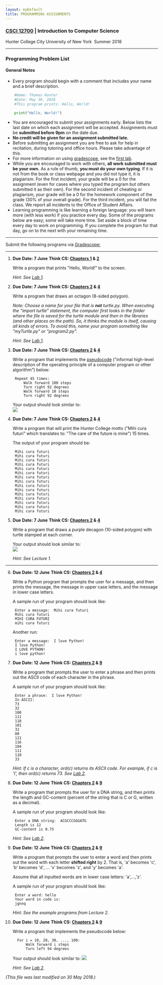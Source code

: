 ```yaml
---
layout: myDefault
title: PROGRAMMING ASSIGNMENTS
---
```

### [CSCI 12700](../summer2018.md) | Introduction to Computer Science  
Hunter College City University of New York &nbsp;Summer 2018 

---

### Programming Problem List  


#### General Notes

*   Every program should begin with a comment that includes your name and a brief description.
```python    
    #Name: Thomas Hunter
    #Date: May 30, 2018
    #This program prints: Hello, World!
    
    print("Hello, World!")
```    
*   You are encouraged to submit your assignments early. Below lists the last date on which each assignment will be accepted. Assignments must be **submitted before 9pm** on the date due.
*   **No credit will be given for an assignment submitted late.**
*   Before submitting an assignment you are free to ask for help in recitation, during tutoring and office hours. Please take advantage of this.
*   For more information on using [gradescope](http://www.gradescope.com), see the [first lab](lab1.html).
*   While you are encouraged to work with others, **all work submitted must be your own.** As a rule of thumb, **you must do your own typing**. If it is not from the book or class webpage and you did not type it, it is plagiarism. For the first incident, your grade will be a 0 for the assignment (even for cases where you typed the program but others submitted it as their own). For the second incident of cheating or plagiarism, your grade will be a 0 for the homework component of the grade (30% of your overall grade). For the third incident, you will fail the class. We report all incidents to the Office of Student Affairs.
*   Learning programming is like learning a foreign language: you will learn more (with less work) if you practice every day. Some of the programs below are easy; some will take more time. Set aside a block of time every day to work on programming. If you complete the program for that day, go on to the next with your remaining time.
    

* * *

Submit the following programs via [Gradescope:](http://gradescope.com)

* * *

0001.  **Due Date: 7 June** **Think CS: [Chapters 1](https://interactivepython.org/runestone/static/thinkcspy/GeneralIntro/toctree.html) & [2](https://interactivepython.org/runestone/static/thinkcspy/SimplePythonData/toctree.html)**  
    
        Write a program that prints "Hello, World!" to the screen.
    
        _Hint: See [Lab 1](lab1.html)._
    
0002.  **Due Date: 7 June** **Think CS: [Chapters 2](https://interactivepython.org/runestone/static/thinkcspy/SimplePythonData/toctree.html) & [4](https://interactivepython.org/runestone/static/thinkcspy/PythonTurtle/toctree.html)**  
    
        Write a program that draws an octagon (8-sided polygon).  
      
        _Note: Choose a name for your file that is **not** turtle.py. When executing the "import turtle" statement, the computer first looks in the folder where the file is saved for the turtle module and then in the libraries (and other places on the path). So, it thinks the module is itself, causing all kinds of errors. To avoid this, name your program something like "myTurtle.py" or "program2.py"._
    
        _Hint: See [Lab 1](lab1.html)._
    
0003.  **Due Date: 7 June** **Think CS: [Chapters 2](https://interactivepython.org/runestone/static/thinkcspy/SimplePythonData/toctree.html) & [4](https://interactivepython.org/runestone/static/thinkcspy/PythonTurtle/toctree.html)**  
    
        Write a program that implements the [pseudocode](http://en.wikipedia.org/wiki/Pseudocode) ("informal high-level description of the operating principle of a computer program or other algorithm") below:
    
            Repeat 45 times:
                Walk forward 100 steps
                Turn right 92 degrees
                Walk forward 10 steps
                Turn right 92 degrees
    
        Your output should look similar to:  
        ![](flower.png)
0004.  **Due Date: 7 June** **Think CS: [Chapters 2](https://interactivepython.org/runestone/static/thinkcspy/SimplePythonData/toctree.html) & [4](https://interactivepython.org/runestone/static/thinkcspy/PythonTurtle/toctree.html)**  

        Write a program that will print the Hunter College motto ("Mihi cura futuri" which translates to: "The care of the future is mine") 15 times.

        The output of your program should be:

            Mihi cura futuri
            Mihi cura futuri
            Mihi cura futuri
            Mihi cura futuri
            Mihi cura futuri
            Mihi cura futuri
            Mihi cura futuri
            Mihi cura futuri
            Mihi cura futuri
            Mihi cura futuri
            Mihi cura futuri
            Mihi cura futuri
            Mihi cura futuri
            Mihi cura futuri
            Mihi cura futuri
    
0005.  **Due Date: 7 June** **Think CS: [Chapters 2](https://interactivepython.org/runestone/static/thinkcspy/SimplePythonData/toctree.html) & [4](https://interactivepython.org/runestone/static/thinkcspy/PythonTurtle/toctree.html)**  
    
        Write a program that draws a purple decagon (10-sided polygon) with turtle stamped at each corner.
    
        Your output should look similar to:  
        ![](stampedDecagon.png)
    
        _Hint: See Lecture 1._
    
---

0006.  **Due Date: 12 June** **Think CS: [Chapters 2](https://interactivepython.org/runestone/static/thinkcspy/SimplePythonData/toctree.html) & [4](https://interactivepython.org/runestone/static/thinkcspy/PythonTurtle/toctree.html)**  
    
        Write a Python program that prompts the user for a message, and then prints the message, the message in upper case letters, and the message in lower case letters.
    
        A sample run of your program should look like:
    
            Enter a message:  Mihi cura futuri
            Mihi cura futuri
            MIHI CURA FUTURI
            mihi cura futuri
    
        Another run:

            Enter a message:  I love Python!
            I love Python!
            I LOVE PYTHON!
            i love python!

0007.  **Due Date: 12 June** **Think CS: [Chapters 2](https://interactivepython.org/runestone/static/thinkcspy/SimplePythonData/toctree.html) & [9](http://interactivepython.org/runestone/static/thinkcspy/Strings/toctree.html)**  
    
        Write a program that prompts the user to enter a phrase and then prints out the ASCII code of each character in the phrase.
    
        A sample run of your program should look like:
    
            Enter a phrase:  I love Python!
            In ASCII: 
            73
            32
            108
            111
            118
            101
            32
            80
            121
            116
            104
            111
            110
            33
    
        _Hint: If c is a character, ord(c) returns its ASCII code. For example, if c is 'I', then ord(c) returns 73. See [Lab 2](lab2.html)._
    
0008.  **Due Date: 12 June** **Think CS: [Chapters 2](https://interactivepython.org/runestone/static/thinkcspy/SimplePythonData/toctree.html) & [9](http://interactivepython.org/runestone/static/thinkcspy/Strings/toctree.html)**  
    
        Write a program that prompts the user for a DNA string, and then prints the length and GC-content (percent of the string that is C or G, written as a decimal).
    
        A sample run of your program should look like:

            Enter a DNA string:  ACGCCCGGGATG
            Length is 12
            GC-content is 0.75

        _Hint: See [Lab 2](lab2.html)._
    
0009.  **Due Date: 12 June** **Think CS: [Chapters 2](https://interactivepython.org/runestone/static/thinkcspy/SimplePythonData/toctree.html) & [9](http://interactivepython.org/runestone/static/thinkcspy/Strings/toctree.html)**  
    
        Write a program that prompts the user to enter a word and then prints out the word with each letter **shifted right** by 2. That is, 'a' becomes 'c', 'b' becomes 'd', ... 'x' becomes 'z', and 'y' becomes 'a'.

        Assume that all inputted words are in lower case letters: 'a',...,'z'.

        A sample run of your program should look like:

            Enter a word: hello 
            Your word in code is: 
            jgnnq

        _Hint: See the example programs from Lecture 2._
    
0010.  **Due Date: 12 June** **Think CS: [Chapters 2](https://interactivepython.org/runestone/static/thinkcspy/SimplePythonData/toctree.html) & [9](http://interactivepython.org/runestone/static/thinkcspy/Strings/toctree.html)**  

         Write a program that implements the pseudocode below:

             For i = 10, 20, 30, ..., 100:
                 Walk forward i steps
                 Turn left 94 degrees

         Your output should look similar to: ![](spiral10.png)

         _Hint: See [Lab 2](lab2.html)._
   
<!--    

11.  **Due Date: 22 February** **Think CS: [Chapters 4](https://interactivepython.org/runestone/static/thinkcspy/PythonTurtle/toctree.html) & [9](http://interactivepython.org/runestone/static/thinkcspy/Strings/toctree.html)**  
    
   Write a program that asks the user for a message and then prints the message out, one character per line, in reverse order.
    
    A sample run of your program should look like:
    
    Enter a message:  I love Python!
    !
    n
    o
    h
    t
    y
    P
    
    e
    v
    o
    l
    
    I
    
    _Hint: See [Lab 2](lab2.html) or Lecture 2 notes._
    
12.  **Due Date: 23 February** **Think CS: [Chapters 2](https://interactivepython.org/runestone/static/thinkcspy/SimplePythonData/toctree.html) & [4](http://interactivepython.org/runestone/static/thinkcspy/PythonTurtle/toctree.html)**  
    
    Modify the program from [Lab 3](lab3.html) to show the shades of green.
    
    Your output should look similar to:  
    ![](shadesOfGreen.png)
    
13.  **Due Date: 26 February** **Think CS: [Chapters 2](https://interactivepython.org/runestone/static/thinkcspy/SimplePythonData/toctree.html) & [4](http://interactivepython.org/runestone/static/thinkcspy/PythonTurtle/toctree.html)**  
    
    Write a program that asks the user for the hexcode of a color and then displays a turtle that color.
    
    A sample run of your program should look like:
    
    Enter a hex string:  #A922A9
    
    and the output should look similar to:  
    ![](../f17/purplyTurtle.png)
    
    _Hint: See [Section 4.3](http://interactivepython.org/runestone/static/thinkcspy/PythonTurtle/InstancesAHerdofTurtles.html) for setting the background color and [Lab 3](lab3.html) for colors._
    
14.  **Due Date: 27 February** **Think CS: [Chapters 2](https://interactivepython.org/runestone/static/thinkcspy/SimplePythonData/toctree.html) & [4](https://interactivepython.org/runestone/static/thinkcspy/PythonTurtle/toctree.html)**  
    
    Write a program that asks the user for a name of an image .png file and the name of an output file. Your program should create a new image that has only the green channel of the original image.
    
    A sample run of your program should look like:
    
    Enter name of the input file:  csBridge.png
    Enter name of the output file:  greenH.png
    
    Sample input and resulting output files:
    
    ![](../f17/csBridge.png) ![](greenH.png)
    
    Note: before submitting your program for grading, remove the commands that show the image (i.e. the ones that pop up the graphics window with the image). The program is graded on a server on the cloud and does not have a graphics window, so, the plt.show() commands will give an error. Instead, the files your program produces are compared pixel-by-pixel to the answer to check for correctness.
    
15.  **Due Date: 28 February** **Think CS: [Chapters 2](https://interactivepython.org/runestone/static/thinkcspy/SimplePythonData/toctree.html) & [4](http://interactivepython.org/runestone/static/thinkcspy/PythonTurtle/toctree.html)**  
    
    Write a program that implements the pseudcode below. Your program should ask the user for a binary number and print out the corresponding decimal number.
    
        Ask user for input, and store in the string, binString.
        Set decNum = 0.
        For each c in binString,
            Set n to be int(c)
            Double decNum and add n to it (decNum = 2 * decNum + n)
        Print decNum
    		
    
    A sample run of the program:
    
    Enter binary number: 10
    Your number in decimal is 2
    
    And another sample run of the program:
    
    Enter binary number: 1111
    Your number in decimal is 15
    
    Note: here's a quick [review](https://www.mathsisfun.com/binary-number-system.html) of binary numbers.
    
    * * *
    
16.  **Due Date: 1 March** **Reading: Think CS: [Section 2.7](http://interactivepython.org/runestone/static/thinkcspy/SimplePythonData/OperatorsandOperands.html)**  
    
    Write a program that converts kilometers to miles. Your program should prompt the user for the number of kilometers and then print out the number of miles.
    
    A useful formula: _miles = 0.621371* kilometers_.
    
    See [Lab 4](lab4.html) for designing Input-Process-Output programs.
    
17.  **Due Date: 2 March** **Reading: Think CS: [Section 2.7](http://interactivepython.org/runestone/static/thinkcspy/SimplePythonData/OperatorsandOperands.html) & [4](http://interactivepython.org/runestone/static/thinkcspy/PythonTurtle/toctree.html)**  
    
    Write a program that implements the pseudocode below:
    
    1\.  Ask the user for the number of hours until the weekend.
    2\.  Print out the days until the weekend (days = hours // 24)
    3\.  Print out the leftover hours (leftover = hours % 24)
    
    A sample run of your program should look like:
    
    Enter number of hours:  27
    Days: 1
    Hours: 3
    
    and another sample run:
    
    Enter number of hours:  52
    Days: 2
    Hours: 4
    
    _Hint: See [Section 2.7](http://interactivepython.org/runestone/static/thinkcspy/SimplePythonData/OperatorsandOperands.html)._
    
18.  **Due Date: 5 March** **Reading: Think CS: [Chapters 4](http://interactivepython.org/runestone/static/thinkcspy/PythonTurtle/toctree.html) & [7](http://interactivepython.org/runestone/static/thinkcspy/Selection/toctree.html)**  
    
    Write a program that asks the user for 5 whole (integer) numbers. For each number, turn the turtle left the degrees entered and then the turtle should move forward 100.
    
    A sample run of your program should look like:
    
    Enter a number: 270
    Enter a number: 100
    Enter a number: 190
    Enter a number: 200
    Enter a number: 80
    
    and the output should look similar to:  
    ![](5turns.png)
    
19.  **Due Date: 6 March** **Reading: Think CS: [Chapters 4](http://interactivepython.org/runestone/static/thinkcspy/PythonTurtle/toctree.html) & [7](http://interactivepython.org/runestone/static/thinkcspy/Selection/toctree.html)**  
    
    Modify the flood map of NYC from [Lab 4](lab4.html) to color the region of the map with elevation greater than 6 feet and less than or equal 20 feet above sea level the color grey (50% red, 50% green, and 50% blue).
    
    Your resulting map should look like:
    
    ![](../f17/floodMap2.png)
    
    and be saved to a file called floodMap.png.
    
    Note: before submitting your program for grading, remove the commands that show the image (i.e. the ones that pop up the graphics window with the image). The program is graded on a server on the cloud and does not have a graphics window, so, the plt.show() commands will give an error. Instead, the files your program produces are compared pixel-by-pixel to the answer to check for correctness.
    
20.  **Due Date: 8 March** **Reading: [Think CS: Section 8.10](http://interactivepython.org/runestone/static/thinkcspy/MoreAboutIteration/2DimensionalIterationImageProcessing.html)**  
    
    Modify the map-mapking program from [Lab 4](lab4.html) to create a map that outlines the coastline. Your program should create a new image, called coast.png with the pixels colored as follows:
    
    *   If the elevation is less than or equal to 0, color the pixel 50% blue (and 0% red and 0% green).
    *   If the elevation is exactly 1, color the pixel 75% red, 75% green, and 75% blue.
    *   Otherwise, the pixel should be colored 50% red, 50% green, and 50% blue.
    
    Your resulting map should look like:
    
    ![](coast.png)
    
    and be saved to a file called coast.png.
    
    Note: before submitting your program for grading, remove the commands that show the image (i.e. the ones that pop up the graphics window with the image). The program is graded on a server on the cloud and does not have a graphics window, so, the plt.show() commands will give an error. Instead, the files your program produces are compared pixel-by-pixel to the answer to check for correctness.
    
    * * *
    
21.  **Due Date: 9 March** **Reading: Think CS: [Chapter 7](http://interactivepython.org/runestone/static/thinkcspy/Selection/toctree.html)**  
    
    Write a program that asks the user for the name of a png file and print the number of pixels that are nearly white (the fraction of red, the fraction of green, and the fraction of blue are all above 0.75).
    
    For example, if your file was of the snow pack in the Sierra Nevada mountains in California in February 2014:
    
    ![](../f17/CaliforniaDrought_02232014_md.png)
    
    then a sample run would be:
    
    Enter file name:  caDrought2014.png
    Snow count is 38010
    
    Note: for this program, you only need to compute the snow count. Showing the image will confuse the grading script, since it's only expecting the snow count.
    
    _Hint: See [Lab 5](lab5.html)_.
    
22.  **Due Date: 12 March** **Reading: [Burch's Logic & Circuits](http://www.toves.org/books/logic/)**  
    
    Write a logical epxression that is equivalent to the circuit that computes the majority of 3 inputs, called in1, in2, in3:
    
    *   If two or more of the inputs are True, then your expression should evaluate to True.
    *   Otherwise (two or more of the inputs are False), then your expression should evaluate to False.
    
    ![](../f17/maj7.png)
    
    Save your expression to a text file. See [Lab 5](lab5.html) for the format for submitting logical expressions to Gradescope.
    
23.  **Due Date: 13 March** **Reading: [Burch's Logic & Circuits](http://www.toves.org/books/logic/)**  
    Build a circuit that has the same behavior as a nor gate (i.e. for the same inputs, gives identical output) using only and, or, and not gates.
    
    ![](norGate.png)
    
    Save your expression to a text file. See [Lab 5](lab5.html) for the format for submitting logical expressions to Gradescope.
    
24.  **Due Date: 14 March** **Reading: Think CS: [Chapters 2](http://interactivepython.org/runestone/static/thinkcspy/SimplePythonData/toctree.html) & [4](http://interactivepython.org/runestone/static/thinkcspy/PythonTurtle/toctree.html)**  
    
    The program [turtleString.py](../f17/turtleString.py) takes a string as input and uses that string to control what the turtle draws on the screen (inspired by [code.org's graph paper programming](https://code.org/curriculum/course2/1/Teacher)). Currently, the program processes the following commands:
    
    *   'F': moves the turtle forward 50 steps
    *   'L': turns the turtle 90 degrees to the left
    *   'R': turns the turtle 90 degrees to the right
    *   '^': lifts the pen
    *   'v': lowers the pen
    
    For example, if the user enters the string "FLFLFLFL^FFFvFLFLFLFL", the turtle would move forward and then turn left. It repeats this 4 times, drawing a square. Next, it lifts the pen and move forward 3, puts the pen back down and draw another square.
    
    Modify this program to allow the user also to specify with the following symbols:
    
    *   'B': moves the turtle backwards 50 steps
    *   'S': makes the turtle stamp
    *   'l': turns the turle 45 degrees to the left
    *   'r': turns the turtle 45 degrees to the right
    *   'p': change the pen color to purple
    
    _Hint: See Lecture 4 notes._
    
25.  **Due Date: 15 March** **Think CS: [Chapter 4](https://interactivepython.org/runestone/static/thinkcspy/PythonTurtle/toctree.html) & [Section 7.4](http://interactivepython.org/runestone/static/thinkcspy/Selection/ConditionalExecutionBinarySelection.html)**
    
    Write a program that uses the turtle package to implement the following pseudocode:
    
    1\.  Ask the user for a whole number.  
    2\.  If that number is even, your turtle should draw a blue line 
        towards the left hand side of the screen. 
    3\.  If that number is odd, your turtle should draw a red line 
        towards the right hand side of the screen.
    
    A sample run of your program should look like:
    
    Enter a whole number: 2
    
    and the output should look similar to:  
    ![](leftTurtle.png)
    
    Another run:
    
    Enter a whole number: -1
    
    and the output should look similar to:  
    ![](rightTurtle.png)  
    
    _Hint: See [Section 7.4](http://interactivepython.org/runestone/static/thinkcspy/Selection/ConditionalExecutionBinarySelection.html) of the Python textbook and Lecture 4 notes._
    
    * * *
    
26.  **Due Date: 16 March** **Reading: [Numpy tutorial (DataCamp)](https://www.datacamp.com/community/tutorials/python-numpy-tutorial)**  
    
    Modify the program from [Lab 6](lab6.html) that displays the [NYC historical population data](../f17/nycHistPop.csv). Your program should ask the user for the borough, an name for the output file, and then display the fraction of the population that has lived in that borough, over time.
    
    A sample run of the program:
    
    Enter borough name:  Queens
    Enter output file name:  qFraction.png
    
    The file qFraction.png:
    
    ![](../f17/qFraction.png)
    
    Note: before submitting your program for grading, remove the commands that show the image (i.e. the ones that pop up the graphics window with the image). The program is graded on a server on the cloud and does not have a graphics window, so, the plt.show() commands will give an error. Instead, the files your program produces are compared pixel-by-pixel to the answer to check for correctness.
    
27.  **Due Date: 19 March** **Reading: [10-mins to Pandas](https://pandas.pydata.org/pandas-docs/stable/10min.html), [DataCamp Pandas](https://www.datacamp.com/community/tutorials/pandas-tutorial-dataframe-python#gs.hnyRaik)**  
    
    Write a program that computes the average and maximum population over time for a borough (entered by the user). Your program should assume that the NYC historical population data file, [nycHistPop.csv](../f17/nycHistPop.csv) is in the same directory.
    
    A sample run of your program:
    
    Enter borough: Staten Island
    Average population:  139814.23076923078
    Maximum population:  474558
    
    and another run:
    
    Enter borough: Brooklyn
    Average population:  1252437.5384615385
    Maximum population:  2738175
    
    _Hint: See [Lab 6](lab6.html)_.
    
28.  **Due Date: 20 March** **Reading: Think CS [Chapter 7](http://interactivepython.org/runestone/static/thinkcspy/Selection/toctree.html)**  
    
    Write a program that asks the user for the hour of the day (in 24 hour time), and prints
    
    *   "Good Morning" if it is strictly before 12,
    *   "Good Afternoon" if it is 12 or greater, but strictly before 17, and
    *   "Good Evening" otherwise.
    
    A sample run:
    
    Enter hour (in 24 hour time):  11
    Good Morning
    
    Another sample run:
    
    Enter hour (in 24 hour time):  20
    Good Evening
    
    And another run:
    
    Enter hour (in 24 hour time):  15
    Good Afternoon
    
29.  **Due Date: 21 March** **Reading: [Ubuntu Terminal Reference Sheet](https://help.ubuntu.com/community/UsingTheTerminal)**  
    
    Write an Unix shell script that prints Hello, World to the screen.
    
    Submit a single text file containing your shell commands. See [Lab 6](lab6.html).
    
30.  **Due Date: 22 March** **Reading: [Burch's Logic & Circuits](http://www.toves.org/books/logic/)**  
    
    Logical gates can be used to do arithmetic on binary numbers. For example, we can write a logical circuit whose output is one more than the inputted number. Our inputs are in1 and in2 and the outputs are stored in out1, out2, and out3.
    
    [![](../f17/incrementCircuit.png)  
    (click to launch new window with circuit)](http://www.neuroproductions.be/logic-lab/index.php?id=80507)
    
    Here is a table of the inputs and outputs:
    
    Inputs
    
    Outputs
    
    Decimal  
    Number
    
    in1
    
    in2
    
    Decimal  
    Number
    
    out1
    
    out2
    
    out3
    
    0
    
    0
    
    0
    
    1
    
    0
    
    0
    
    1
    
    1
    
    0
    
    1
    
    2
    
    0
    
    1
    
    0
    
    2
    
    1
    
    0
    
    3
    
    0
    
    1
    
    1
    
    3
    
    1
    
    1
    
    4
    
    1
    
    0
    
    0
    
    Submit a text file with each of the outputs on a separate line:
    
    #Name:  YourNameHere
    #Date:  April 2017
    #Logical expressions for a 4-bit incrementer
    
    out1 = ...
    out2 = ...
    out3 = ...
    
    Where "..." is replaced by your logical expression (see [Lab 5](lab5.html)).
    
    * * *
    
31.  **Due Date: 23 March** **Reading: [10-mins to Pandas](https://pandas.pydata.org/pandas-docs/stable/10min.html), [DataCamp Pandas](https://www.datacamp.com/community/tutorials/pandas-tutorial-dataframe-python#gs.hnyRaik)**  
    
    Modify the program from [Lab 7](lab7.html) to:
    
    *   asks the user to specify the input file,
    *   asks the user to specify the output file,
    *   makes a plot of the fraction of the total population that are children over time from the data in input file, and
    *   stores the plot in the output file the user specified.
    
    A sample run of the program:
    
    Enter name of input file:  DHS\_2015\_2016.csv
    Enter name of output file:  dhsPlot.png
    
    which produces an output:
    
    ![](../f17/dhsPlot.png)
    
    Note: The grading script is expecting that the label (i.e. name of your new column) is "Fraction Children".
    
32.  **Due Date: 26 March** **Reading: Think CS [Section 6.7](http://interactivepython.org/runestone/static/thinkcspy/Functions/mainfunction.html)**  
    
    Write a program, using a function main() that prints "Hello, World!" to the screen. See [Lab 7](lab7.html).
    
33.  **Due Date: 27 March** **Reading: Think CS [Chapter 9](http://interactivepython.org/runestone/static/thinkcspy/Strings/toctree.html)**  
    
    Write a program that asks the user for a list of nouns (separated by spaces) and approximates the fraction that are plural by counting the fraction that end in "s". Your program should output the total number of words and the fraction that end in "s". You may assume that words are separated by spaces (and ignore the possibility of tabs and punctuation between words.)
    
    A sample run of the program:
    
    Enter nouns: apple bananas cantalopes durian 
    Number of words:  4
    Fraction of your list that is plural is 0.5
    
    And another sample run of the program:
    
    Enter nouns: hats gloves coats glasses scarves
    Number of words:  5
    Fraction of your list that is plural is 1.0 
    
    _Hint: Break this problem into pieces:_
    
    _*   First, count the number of words in the string the user entered (hint: count the number of spaces). Print out the number of words. Make sure this works before going onto the next part.
    *   Next, ignoring the last word (which is a special case and can be dealt with separately), count the number of words ending in 's' (hint: count the number of "s "). Test that this part works before going on to the next step.
    *   Last, check the last word to see if it ends in "s"-- since it's the last word, the "s" will always occur at the same index in the string._
    
    _Implement (and test!) each part and then go on to the next._  
    
34.  **Due Date: 29 March** **Reading: [Burch's Logic & Circuits](http://www.toves.org/books/logic/)**  
    
    Write a logical expression that takes a single input, in1, and **always** returns True. Your expression must only use in1 and the logical operators, and, or, and not
    
    See [Lab 5](lab5.html) for the format for submitting logical expressions to Gradescope.
    
    _Hint: Think about the circuit below:_
    
    ![](../f17/PorNotP.png)
    
35.  **Due Date: 10 April**
    
    Write a program that asks the user for the name of an image, the name of an output file. Your program should then save the lower left quarter of the image to the output file specified by the user.
    
    A sample run of your program should look like:
    
    Enter image file name: hunterLogo.png
    Enter output file: logoLL.png
    
    which would have as input and output:
    
    ![](hunterLogo2.png) ![](logoLL.png)
    
    _Hint: See sample programs from Lectures 4 and 6._
    
    Note: before submitting your program for grading, remove any commands that show the image (i.e. the ones that pop up the graphics window with the image). The program is graded on a server on the cloud and does not have a graphics window, so, the plt.show() commands will give an error. Instead, the files your program produces are compared pixel-by-pixel to the answer to check for correctness.
    
    * * *
    
36.  **Due Date: 11 April** **Reading: [10-mins to Pandas](https://pandas.pydata.org/pandas-docs/stable/10min.html), [DataCamp Pandas](https://www.datacamp.com/community/tutorials/pandas-tutorial-dataframe-python#gs.hnyRaik)**  
    
    Modify the parking ticket program from [Lab 8](lab8.html) to do the following:
    
    *   Ask the user for the name of the input file.
    *   Ask the user for the attribute (column header) to search by.
    
    A sample run:
    
    Enter file name:  Parking\_Violations\_Jan_2016.csv
    Enter attribute:  Vehicle Color
    The 10 worst offenders are:
    WHITE    2801
    WH       2695
    GY       1420
    BK       1153
    BLACK    1054
    BROWN     727
    BL        656
    GREY      574
    SILVE     450
    BLUE      412
    Name: Vehicle Color, dtype: int64
    
    And another run:
    
    Enter file name:  Parking\_Violations\_Jan_2016.csv
    Enter attribute:  Vehicle Year
    The 10 worst offenders are:
    0       3927
    2015    1265
    2014    1143
    2013    1105
    2012     772
    2011     666
    2007     643
    2008     559
    2010     509
    2006     499
    Name: Vehicle Year, dtype: int64
    
37.  **Due Date: 12 April** **Reading: [Github Guide](https://guides.github.com/activities/hello-world/)**  
    
    In [Lab 8](lab8.html), you created a github account. Submit a text file with the name of your account. The grading script is expecting a file with the format:
    
    #Name:  Your name 
    #Date:  April 2017
    #Account name for my github account
    
    AccountNameGoesHere
    
    Note: it takes a few minutes for a newly created github account to be visible. If you submit to gradescope and get a message that the account doesn't exist, wait a few minutes and try again.
    
38.  **Due Date: 13 April** **Reading: Think CS: [Chapter 6](http://interactivepython.org/runestone/static/thinkcspy/Functions/toctree.html)**  
    
    Fill in the missing function, monthString(), in the program, months.py (available at: [https://github.com/stjohn/csci127](https://github.com/stjohn/csci127)). The function should take number between 1 and 12 as a parameter and returns the corresponding month as a string. For example, if the parameter is 1, your function should return "January". If the parameter is 2, your function should return out "February", etc.
    
    Note: The grading scripts are expecting that your function is called monthString(). You need to use that name, since instead of running the entire program, the scripts are "unit testing" the function-- that is, calling that function, in isolation, with differrent inputs to verify that it performs correctly.
    
    _Hint: See notes from Lecture 7 and [Lab 8](lab8.html)._
    
39.  **Due Date: 16 April** **Reading: [10-mins to Pandas](https://pandas.pydata.org/pandas-docs/stable/10min.html), [DataCamp Pandas](https://www.datacamp.com/community/tutorials/pandas-tutorial-dataframe-python#gs.hnyRaik)**  
    
    Write a program that asks the user for a CSV of collision data (see note below about obtaining reported collisions from NYC OpenData). Your program should then list the top three contributing factors for the primary vehichle of collisions ("CONTRIBUTING FACTOR VEHICLE 1") in the file.
    
    A sample run:
    
    Enter CSV file name:  collisionsNewYears2016.csv
    Top three contributing factors for collisions:
    Driver Inattention/Distraction    136
    Unspecified                       119
    Following Too Closely              37
    Name: CONTRIBUTING FACTOR VEHICLE 1, dtype: int64
    
    This assignment uses collision data collected and made publicly by [New York City Open Data](https://nycopendata.socrata.com), and can be found at:
    
    > [https://data.cityofnewyork.us/Public-Safety/NYPD-Motor-Vehicle-Collisions/h9gi-nx95](https://data.cityofnewyork.us/Public-Safety/NYPD-Motor-Vehicle-Collisions/h9gi-nx95).
    
    Since the files are quite large, use the "Filter" option and choose your birthday in 2016 and "Export" (in CSV format) all collisions for that day. We will use this data set for future programs, so, instead of downloading the test files multiple times, save a copy for future use.
    
    _Hint: See [Lab 8](lab8.html) for accessing and analyzing structured data._
    
40.  **Due Date: 17 April** **Reading: Think CS [Chapter 6](http://interactivepython.org/runestone/static/thinkcspy/Functions/toctree.html)**
    
    Write two functions, triangle() and nestedTriangle(). Both functions take two parameters: a turtle and an edge length. The pseudocode for triangle() is:
    
        triangle(t, length):
        1\.  If length > 10:
        2\.     Repeat 3 times:
        3\.         Move t, the turtle, forward length steps.
        4\.         Turn t left 120 degrees.
        5\.     Call triangle with t and length/2.
    
    The pseudocode for nestedTriangle() is very similar:
    
        nestedTriangle(t, length):
        1\.  If length > 10:
        2\.     Repeat 3 times:
        3\.         Move t, the turtle, forward length steps.
        4\.         Turn t left 120 degrees.
        5\.         Call nestedTriangle with t and length/2.
    
    A template program, nestingTrianges.py, is available on the [CSci 127 repo on github](https://github.com/stjohn/csci127). The grading script does not run the whole program, but instead tests your function separately ('unit tests') to determine correctness. As such, the function names must match exactly (else, the scripts cannot find it). Make sure to use the function names from the github program (it is expecting triangle() and nestedTriangle()).
    
    A sample run:
    
    Enter edge length:  160
    
    which would produce:
    
    ![](triangles.png) 
    
    * * *
    
41.  **Due Date: 18 April** **Reading: [Folium Tutorial](http://python-visualization.github.io/folium/docs-master/quickstart.html#Getting-Started)**  
    
    Write a program that uses folium to make a map of New York City. Your map should be centered at (40.75, -74.125) and include a marker for the main campus of Hunter College. The HTML file your program creates should be called: nycMap.html
    
    _Hint: See [Lab 9](lab9.html)._
    
42.  **Due Date: 19 April** **Reading: [Folium Tutorial](http://python-visualization.github.io/folium/docs-master/quickstart.html#Getting-Started)**  
    
    Using folium (see [Lab 9](lab9.html)), write a program that asks the user for the name of a CSV file, name of the output file, and creates a map with markers for all the traffic collisions from the input file.
    
    A sample run:
    
    Enter CSV file name:  collisionsThHunterBday.csv
    Enter output file:  thMap.html
    
    which would produce the html file:
    
    (The demo above is for October 18, 2016 using the time the collision occurred ("TIME") to label each marker and changed the underlying map with the option: tiles="Cartodb Positron" when creating the map.)
    
    This assignment uses collision data collected and made publicly by [New York City Open Data](https://nycopendata.socrata.com). See Programming Problem #39 for details on this data set. When creating datasets to test your program, you will need to filter for both date (to keep the files from being huge) and that there's a location entered. The former is explained above; to check the latter, add the additional filter condition of "LONGITUDE is not blank".
    
    _Hint: For this data set, the names of the columns are "LATITUDE" and "LONGITUDE" (unlike the previous map problem, where the data was stored with "Latitude" and "Longitude")._
    
43.  **Due Date: 20 April** **Reading: Think CS [Chapter 6](http://interactivepython.org/runestone/static/thinkcspy/Functions/toctree.html) and [Chapter 7](http://interactivepython.org/runestone/static/thinkcspy/Selection/toctree.html)**  
    
    Write a function, computeFare(), that takes as two parameters: the zone and the ticket type, and returns the Long Island Railroad fare.
    
    *   If the zone is 1 and the ticket type is "peak", the fare is 8.75.
    *   If the zone is 1 and the ticket type is "off-peak", the fare is 6.25.
    *   If the zone is 2 or 3 and the ticket type is "peak", the fare is 10.25.
    *   If the zone is 2 or 3 and the ticket type is "off-peak", the fare is 7.50.
    *   If the zone is 4 and the ticket type is "peak", the fare is 12.00.
    *   If the zone is 4 and the ticket type is "off-peak", the fare is 8.75.
    *   If the zone is 5, 6, or 7 and the ticket type is "peak", the fare is 13.50.
    *   If the zone is 5, 6, or 7 and the ticket type is "off-peak", the fare is 9.75.
    *   If the zone is greater than 8, return a negative number (since your calculator does not handle inputs that high).
    
    A template program, LIRRtransit.py, is available on the [CSci 127 repo on github](https://github.com/stjohn/csci127). The grading script does not run the whole program, but instead tests your function separately ('unit tests') to determine correctness. As such, the name of the function must match exactly (else, the scripts cannot find it).
    
    A sample run:
    
    Enter the number of zones: 4
    Enter the ticket type (peak/off-peak): off-peak
    The fare is 8.75
    
    And another:
    
    Enter the number of zones: 6
    Enter the ticket type (peak/off-peak): peak
    The fare is 13.5
    
    _Hint: See [Lab 8](lab8.html)._
    
44.  **Due Date: 23 April** **Reading: Think CS: [Chapter 6](http://interactivepython.org/runestone/static/thinkcspy/Functions/toctree.html) and [Folium Tutorial](http://python-visualization.github.io/folium/docs-master/quickstart.html#Getting-Started)**  
    
    Fill in the following functions in a program that maps GIS data from NYC OpenData CSV files and marks the current location and closest point:
    
    *   getData() that asks the user for the name of the CSV and returns a dataframe of the contents.
    *   getColumnNames() that asks the user for the exact name of the columns that contains the latitude and longitude and returns those values as a tuple. Since the NYC OpenData files use different names for the columns in different datasets (such as "Lat", "Latitude", "LATITUDE" for latitude), the program asks for the name of the column as well as the name of the data file.
    *   getLocale() asks the user for latitude and longitude of the user's current location and returns those floating points numbers.
    *   computeDist() that computes the squared distance between two points (x1,y1) and (x2,y2):
        
        > (x1-x2)2 \+ (y1-y2)2
        
    
    A sample run to find the closest CUNY campus to the Brooklyn Navy Yard:
    
    Enter CSV file name: cunyLocations.csv
    Enter column name for latitude: Latitude
    Enter column name for longitude: Longitude
    Enter current latitude: 40.7021
    Enter current longitude: -73.9708
    Enter output file: closestCUNY.html
    
    which would produce the html file:
    
    Another sample run to find the closest recycling bin to Roosevelt Island (using the list of recycling bins from [https://data.cityofnewyork.us/Environment/Litter-Basket-Inventory/es7t-6u8y](https://data.cityofnewyork.us/Environment/Litter-Basket-Inventory/es7t-6u8y)):
    
    Enter CSV file name: recyclingBins.csv
    Enter column name for latitude: Latitude
    Enter column name for longitude: Longitude
    Enter current latitude: 40.7605
    Enter current longitude: -73.951
    Enter output file: recyc.html
    
    which would produce the html file:
    
    A template program, closestPoint.py, is available on the [CSci 127 repo on github](https://github.com/stjohn/csci127). The grading script does not run the whole program, but instead runs each of your functions separately ('unit tests') to determine correctness. As such, the names of the functions must match exactly the ones listed above (else, the scripts cannot find them).
    
    _Hint: See [Lab 9](lab9.html)._
    
45.  **Due Date: 24 April** **Reading: Think CS: [Chapter 6](http://interactivepython.org/runestone/static/thinkcspy/Functions/toctree.html)**  
    
    Fill in the missing functions:
    
    *   average(region): Takes a region of an image and returns the average red, green, and blue values across the region.
    *   setRegion(region,r,g,b): Takes a region of an image and red, green, and blue values, r, g, b. Sets the region so that all points have red values of r, green values of g, and blue values of b.
    
    The functions are part of a program that averages smaller and smaller regions of an image until the underlying scene is visible (inspired by the elegant [koalas to the max](http://koalastothemax.com)).
    
    For example, if you inputted our favorite image, you would see (left to right):
    
    ![](../f17/refined1.png) ![](../f17/refined2.png) ![](../f17/refined3.png) ![](../f17/refined4.png) ![](../f17/refined5.png) ![](../f17/refined6.png) ![](../f17/refined7.png) ![](../f17/refined8.png)
    
    and finally:
    
    ![](../f17/csBridge.png)
    
    A template program, averageImage.py, is available on the [CSci 127 repo on github](https://github.com/stjohn/csci127). The grading script does not run the whole program, but instead runs each of your functions separately ('unit tests') to determine correctness. As such, the names of the functions must match exactly the ones listed above (else, the scripts cannot find them).
    
    _Hint: See notes from Lecture 9._
    
    * * *
    
46.  **Due Date: 25 April** **Reading: Think CS: [Chapter 3](http://interactivepython.org/runestone/static/thinkcspy/Debugging/toctree.html#)**  
    
    Modify the program from [Lab 10](lab10.html) that makes a turtle walk 100 times. Each "walk" is 10 steps forward and the turtle can turn 0,1,2,...,359 degrees (chosen randomly) at the beginning of each walk.
    
    A sample run of your program:
    
    ![](../f17/randomWalk.png)
    
47.  **Due Date: 26 April** **Reading: Think CS: [Debugging Code](http://interactivepython.org/runestone/static/thinkcspy/toctree.html)**  
    
    The program, [errorsHex.py](https://github.com/stjohn/csci127/blob/master/errorsHex.py), has lots of errors. Fix the errors and submit the modified program.
    
    _Hint: See [Lab 10](lab10.html)._
    
48.  **Due Date: 27 April** **Reading: [Ubuntu Terminal Reference Sheet](https://help.ubuntu.com/community/UsingTheTerminal)**  
    
    Write an Unix shell script that does the following:
    
    *   Creates a directory, projectFiles.
    *   Creates 3 additional directories (as subdirectories of projectFiles): source, data, and results.
    
    Submit a single text file containing your shell commands. See [Lab 10](lab10.html).
    
    _Hint: See [Lab 10](lab10.html)._
    
    * * *
    
49.  **Due Date: 30 April** **Reading: [MIPS Wikibooks](https://en.wikibooks.org/wiki/MIPS_Assembly/Instruction_Formats)**  
    
    Write a **simplified machine language program** that prints: I love Python
    
    See [Lab 11](lab11.html) for details on submitting the simplified machine language programs.
    
    _Hint: You may find the following table useful:_
    
    ![](../f17/ASCIITable.png)  
    _(Image from wikimedia commons)_
    
50.  **Due Date: 1 May** **Reading: [MIPS Wikibooks](https://en.wikibooks.org/wiki/MIPS_Assembly/Instruction_Formats)**  
    
    Write a **simplified machine language program** that has register $s0 loop through the numbers 10, 8, 6, ..., 2, 0.
    
    See [Lab 11](lab11.html) for details on submitting the simplified machine language programs.
    
51.  **Due Date: 2 May** **Reading: [Chapter 8](http://interactivepython.org/runestone/static/thinkcspy/MoreAboutIteration/toctree.html)**  
    
    Write a program that asks the user to enter a string. If the user enters an empty string, your program should continue prompting the user for a new string until they enter a non-empty string. Your program should then print out the string entered.
    
    A sample run of your program:
    
    Enter a non-empty string: 
    That was empty.  Try again.
    Enter a non-empty string: 
    That was empty.  Try again.
    Enter a non-empty string: Mihi cura futuri
    You entered: Mihi cura futuri
    
    _Hint: See [Lab 10](lab10.html)._
    
52.  **Due Date: 3 May** **Reading: [Ubuntu Terminal Reference Sheet](https://help.ubuntu.com/community/UsingTheTerminal)**  
    
    Using Unix shell commands, write a script that counts the number of .py files in current working directory.
    
    _Hint: See [Lab 11](lab11.html)._
    
    * * *
    
53.  **Due Date: 7 May** **Reading: [Cplusplus Tutorial](http://www.cplusplus.com/files/tutorial.pdf)**  
    
    Write a **C++ program** that prints "Hello, World!" to the screen.
    
    _Hint: See [Lab 12](lab12.html) for getting started with C++._
    
54.  **Due Date: 8 May** **Reading: [Cplusplus Tutorial](http://www.cplusplus.com/files/tutorial.pdf)**  
    
    Write a **C++ program** that will print "I love Python!" 20 times.
    
    The output of your program should be:
    
    I love Python!
    I love Python!
    I love Python!
    I love Python!
    I love Python!
    I love Python!
    I love Python!
    I love Python!
    I love Python!
    I love Python!
    I love Python!
    I love Python!
    I love Python!
    I love Python!
    I love Python!
    I love Python!
    I love Python!
    I love Python!
    I love Python!
    I love Python!
    
    _Hint: See [Lab 12](lab12.html) for getting started with C++._
    
55.  **Due Date: 9 May** **Reading: [Cplusplus Tutorial](http://www.cplusplus.com/files/tutorial.pdf)**  
    
    Write a **C++ program** that converts kilometers to miles. Your program should prompt the user for the number of kilometers and then print out the number of miles.
    
    A useful formula: _miles = 0.621371* kilometers_.
    
    See [Lab 4](lab4.html) for designing Input-Process-Output programs and [Lab 12](lab12.html) for getting started with C++.
    
56.  **Due Date: 10 May** **Reading: [Cplusplus Tutorial](http://www.cplusplus.com/files/tutorial.pdf)**  
    
    Write a **C++ program** program that asks the user for a number and draws a triangle of that height and width using 'character graphics'.
    
    A sample run:
    
    Enter a number:  6
    \*\*\*\*\*\*
    \*\*\*\*\*
    \*\*\*\*
    \*\*\*
    **
    *
    
    Another sample run:
    
    Enter a number:  3
    \*\*\*
    **
    *
    
    * * *
    
57.  **Due Date: 11 May** **Reading: [Cplusplus Tutorial](http://www.cplusplus.com/files/tutorial.pdf)**  
    
    Write a **C++ program** that asks the user for the month of the year (as a number), and prints
    
    *   "Happy Winter" if it is strictly before 3 or strictly larger than 11,
    *   "Happy Spring" if it is 3 or greater, but strictly before 7, and
    *   "Happy Summer" if it is 7 or greater, but strictly before 9, and
    *   "Happy Fall" otherwise.
    
    A sample run:
    
    Enter month (as a number):  12
    Happy Winter
    
    Another sample run:
    
    Enter month (as a number):  8
    Happy Summer
    
    And another run:
    
    Enter month (as a number):  11
    Happy Fall
    
58.  **Due Date: 14 May** **Reading: [Cplusplus Tutorial](http://www.cplusplus.com/files/tutorial.pdf)**  
    
    Write a **C++ program** that asks the user for the starting amount, and prints out the yearly balance of a savings account, assuming 10% interest, for the first five years.
    
    A sample run:
    
    Please enter the starting amount: 1000
    Year 1  1100.00
    Year 2  1210.00
    Year 3  1331.00
    Year 4  1464.10
    Year 5  1610.51
    
59.  **Due Date: 15 May** **Reading: [Cplusplus Tutorial](http://www.cplusplus.com/files/tutorial.pdf)**  
    
    Write a **C++ program** that asks the user for their age, and continue asking until the number entered positive (that is, greater than 0). That is, write the [Python program](http://pythontutor.com/visualize.html#code=age%20%3D%20int%28input%28'Please%20enter%20age%3A%20'%29%29%0Awhile%20age%20%3C%200%3A%0A%20%20%20%20print%28'Entered%20a%20negative%20number.'%29%0A%20%20%20%20age%20%3D%20int%28input%28'Please%20enter%20age%3A%20'%29%29%0Aprint%28'You%20entered%20your%20age%20as%3A',%20age%29&cumulative=false&curInstr=0&heapPrimitives=false&mode=display&origin=opt-frontend.js&py=3&rawInputLstJSON=%5B%22-3%22,%223%22%5D&textReferences=false) from [Lab 10](lab10.html) in C++.
    
    A sample run:
    
    Please enter age: -6
    Entered a negative number.
    Please enter age: -50
    Entered a negative number.
    Please enter age: 100
    You entered your age as: 100
    
    _Hint: Rewrite the [Python program](http://pythontutor.com/visualize.html#code=age%20%3D%20int%28input%28'Please%20enter%20age%3A%20'%29%29%0Awhile%20age%20%3C%200%3A%0A%20%20%20%20print%28'Entered%20a%20negative%20number.'%29%0A%20%20%20%20age%20%3D%20int%28input%28'Please%20enter%20age%3A%20'%29%29%0Aprint%28'You%20entered%20your%20age%20as%3A',%20age%29&cumulative=false&curInstr=0&heapPrimitives=false&mode=display&origin=opt-frontend.js&py=3&rawInputLstJSON=%5B%22-3%22,%223%22%5D&textReferences=false) from [Lab 10](lab10.html) in C++._
    
60.  **Due Date: 16 May** **Reading: [Cplusplus Tutorial](http://www.cplusplus.com/files/tutorial.pdf)**  
    
    Write a **C++ program** that asks the user for a whole number between -31 and 31 and prints out the number in "[two's complement](https://en.wikipedia.org/wiki/Two%27s_complement)" notation, using the following algorithm:
    
    1.  Ask the user for a number, n.
    2.  If the number is negative, print a 1 and let x = 32 + n.
    3.  If the number is not negative, print a 0 and let x = n.
    4.  Let b = 16.
    5.  While b > 0.5:
        1.  If x >= b then print 1, otherwise print 0
        2.  Let x be the remainder of dividing x by b.
        3.  Let b be b/2.
    6.  Print a new line ('\\n').
    
    A sample run:
    
    Enter a number:  8
    001000
    
    Another run:
    
    Enter a number: -1
    111111
    

Here's [xkcd](http://xkcd.com) on the simplicity of Python:

![](http://imgs.xkcd.com/comics/python.png)

-->

_(This file was last modified on 30 May 2018.)_
